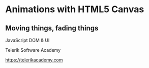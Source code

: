 <!-- section start -->
<!-- attr: { hasScriptWrapper:true, id:"title" class:"slide-title" } -->
<h1>Animations with HTML5 Canvas</h1>
<h2>Moving things, fading things</h2>
<aside class="signature">
    <p class="signature-course">JavaScript DOM & UI</p>
    <p class="signature-initiative">Telerik Software Academy</p>
    <a href="https://telerikacademy.com" class="signature-link">https://telerikacademy.com</a>
</aside>
